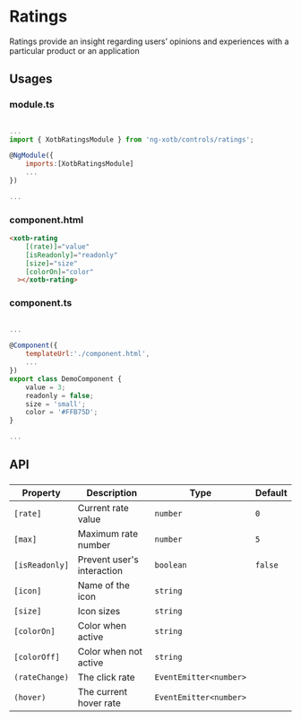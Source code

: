 # Ratings

Ratings provide an insight regarding users’ opinions and experiences with a particular product or an application

## Usages

### module.ts
```javascript

...
import { XotbRatingsModule } from 'ng-xotb/controls/ratings';

@NgModule({
    imports:[XotbRatingsModule]
    ...
})

...
```

### component.html
```html
<xotb-rating
    [(rate)]="value"
    [isReadonly]="readonly"
    [size]="size"
    [colorOn]="color"
  ></xotb-rating>
```

### component.ts
```javascript

...

@Component({
    templateUrl:'./component.html',
    ...
})
export class DemoComponent {
    value = 3;
    readonly = false;
    size = 'small';
    color = '#FFB75D';
}

...
```

## API
 
### <xotb-rating>

| Property | Description | Type | Default |
| --- | --- | --- | --- |
| `[rate]` | Current rate value | `number` | `0` |
| `[max]` | Maximum rate number | `number` | `5` |
| `[isReadonly]` | Prevent user's interaction | `boolean` | `false` |
| `[icon]` | Name of the icon | `string` | |
| `[size]` | Icon sizes | `string` | |
| `[colorOn]` | Color when active | `string` | |
| `[colorOff]` | Color when not active | `string` | |
| `(rateChange)` | The click rate | `EventEmitter<number>` | |
| `(hover)` | The current hover rate | `EventEmitter<number>` | |
